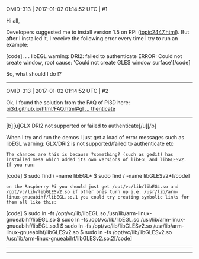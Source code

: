 OMID-313 | 2017-01-02 01:14:52 UTC | #1

Hi all,

Developers suggested me to install version 1.5 on RPi ([topic2447.html](http://discourse.urho3d.io/t/keyboard-keys-not-working-on-rpi-platform/2335/1)).
But after I installed it, I receive the following error every time I try to run an example:

[code]. . .
libEGL warning: DRI2: failed to authenticate
ERROR: Could not create window, root cause: 'Could not create GLES window surface'[/code]

So, what should I do !?

-------------------------

OMID-313 | 2017-01-02 01:14:52 UTC | #2

Ok, I found the solution from the FAQ of Pi3D here:
[pi3d.github.io/html/FAQ.html#gl ... thenticate](https://pi3d.github.io/html/FAQ.html#glx-dri2-not-supported-or-failed-to-authenticate)

--------------------------------------------------------

[b][u]GLX DRI2 not supported or failed to authenticate[/u][/b]

When I try and run the demos I just get a load of error messages such as libEGL warning: GLX/DRI2 is not supported/failed to authenticate etc

    The chances are this is because ?something? (such as gedit) has installed mesa which added its own versions of libEGL and libGLESv2. If you run:

[code]    $ sudo find / -name libEGL*
    $ sudo find / -name libGLESv2*[/code]

    on the Raspberry Pi you should just get /opt/vc/lib/libEGL.so and /opt/vc/lib/libGLESv2.so if other ones turn up i.e. /usr/lib/arm-linux-gnueabihf/libEGL.so.1 you could try creating symbolic links for them all like this:

[code]    $ sudo ln -fs /opt/vc/lib/libEGL.so /usr/lib/arm-linux-gnueabihf/libEGL.so
    $ sudo ln -fs /opt/vc/lib/libEGL.so /usr/lib/arm-linux-gnueabihf/libEGL.so.1
    $ sudo ln -fs /opt/vc/lib/libGLESv2.so /usr/lib/arm-linux-gnueabihf/libGLESv2.so
    $ sudo ln -fs /opt/vc/lib/libGLESv2.so /usr/lib/arm-linux-gnueabihf/libGLESv2.so.2[/code]

--------------------------------------------------------

-------------------------

